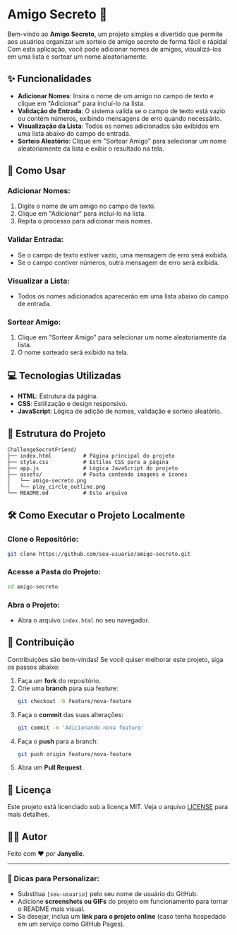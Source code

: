 # Amigo Secreto 🎁

Bem-vindo ao **Amigo Secreto**, um projeto simples e divertido que permite aos usuários organizar um sorteio de amigo secreto de forma fácil e rápida! Com esta aplicação, você pode adicionar nomes de amigos, visualizá-los em uma lista e sortear um nome aleatoriamente.

## ✨ Funcionalidades

- **Adicionar Nomes**: Insira o nome de um amigo no campo de texto e clique em "Adicionar" para incluí-lo na lista.
- **Validação de Entrada**: O sistema valida se o campo de texto está vazio ou contém números, exibindo mensagens de erro quando necessário.
- **Visualização da Lista**: Todos os nomes adicionados são exibidos em uma lista abaixo do campo de entrada.
- **Sorteio Aleatório**: Clique em "Sortear Amigo" para selecionar um nome aleatoriamente da lista e exibir o resultado na tela.

## 🚀 Como Usar

### Adicionar Nomes:
1. Digite o nome de um amigo no campo de texto.
2. Clique em "Adicionar" para incluí-lo na lista.
3. Repita o processo para adicionar mais nomes.

### Validar Entrada:
- Se o campo de texto estiver vazio, uma mensagem de erro será exibida.
- Se o campo contiver números, outra mensagem de erro será exibida.

### Visualizar a Lista:
- Todos os nomes adicionados aparecerão em uma lista abaixo do campo de entrada.

### Sortear Amigo:
1. Clique em "Sortear Amigo" para selecionar um nome aleatoriamente da lista.
2. O nome sorteado será exibido na tela.

## 💻 Tecnologias Utilizadas

- **HTML**: Estrutura da página.
- **CSS**: Estilização e design responsivo.
- **JavaScript**: Lógica de adição de nomes, validação e sorteio aleatório.

## 📂 Estrutura do Projeto

```
ChallengeSecretFriend/
├── index.html          # Página principal do projeto
├── style.css           # Estilos CSS para a página
├── app.js              # Lógica JavaScript do projeto
├── assets/             # Pasta contendo imagens e ícones
│   └── amigo-secreto.png
│   └── play_circle_outline.png
└── README.md           # Este arquivo
```

## 🛠️ Como Executar o Projeto Localmente

### Clone o Repositório:
```bash
git clone https://github.com/seu-usuario/amigo-secreto.git
```

### Acesse a Pasta do Projeto:
```bash
cd amigo-secreto
```

### Abra o Projeto:
- Abra o arquivo `index.html` no seu navegador.

## 🤝 Contribuição

Contribuições são bem-vindas! Se você quiser melhorar este projeto, siga os passos abaixo:

1. Faça um **fork** do repositório.
2. Crie uma **branch** para sua feature:
   ```bash
   git checkout -b feature/nova-feature
   ```
3. Faça o **commit** das suas alterações:
   ```bash
   git commit -m 'Adicionando nova feature'
   ```
4. Faça o **push** para a branch:
   ```bash
   git push origin feature/nova-feature
   ```
5. Abra um **Pull Request**.

## 📜 Licença

Este projeto está licenciado sob a licença MIT. Veja o arquivo [LICENSE](LICENSE) para mais detalhes.

## 👨‍💻 Autor

Feito com ❤️ por **Janyelle**.

---
### 📌 Dicas para Personalizar:
- Substitua `[seu-usuario]` pelo seu nome de usuário do GitHub.
- Adicione **screenshots ou GIFs** do projeto em funcionamento para tornar o README mais visual.
- Se desejar, inclua um **link para o projeto online** (caso tenha hospedado em um serviço como GitHub Pages).

